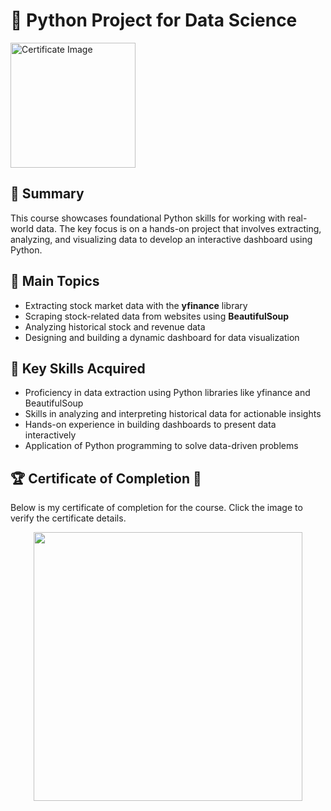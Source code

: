 # 🐍 Python Project for Data Science  

<img src="https://github.com/user-attachments/assets/27e17daf-e081-4623-8c03-f47827dcd5f5" alt="Certificate Image" width="200">

## 📄 Summary  
This course showcases foundational Python skills for working with real-world data. The key focus is on a hands-on project that involves extracting, analyzing, and visualizing data to develop an interactive dashboard using Python.  

## 📑 Main Topics  
- Extracting stock market data with the **yfinance** library  
- Scraping stock-related data from websites using **BeautifulSoup**  
- Analyzing historical stock and revenue data  
- Designing and building a dynamic dashboard for data visualization  

## 🔑 Key Skills Acquired  
- Proficiency in data extraction using Python libraries like yfinance and BeautifulSoup  
- Skills in analyzing and interpreting historical data for actionable insights  
- Hands-on experience in building dashboards to present data interactively  
- Application of Python programming to solve data-driven problems  

## 🏆 Certificate of Completion 🚀  
Below is my certificate of completion for the course. Click the image to verify the certificate details.  

<p align="middle">
  <a href="https://coursera.org/share/fae915533909ee5e14306a4439d66ae2"><img src="https://github.com/user-attachments/assets/28ebaa4f-c737-488e-b379-a01487de1790" height="430"></a>
</p>

